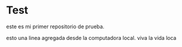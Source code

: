 # Test
este es mi primer repositorio de prueba.

esto una linea agregada desde la computadora local.
viva la vida loca
